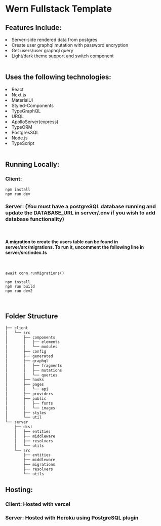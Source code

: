<h1>Wern Fullstack Template</h1>
<h2>Features Include:</h2>
<li>Server-side rendered data from postgres</li>
<li>Create user graphql mutation with password encryption</li>
<li>Get users/user graphql query</li>
<li>Light/dark theme support and switch component</li>
<br>

<h2>Uses the following technologies:</h2>
<li>React</li>
<li>Next.js</li>
<li>MaterialUI</li>
<li>Styled-Components</li>
<li>TypeGraphQL</li>
<li>URQL</li>
<li>ApolloServer(express)</li>
<li>TypeORM</li>
<li>PostgresSQL</li>
<li>Node.js</li>
<li>TypeScript</li>
<br>

<h2>Running Locally:</h2>
<h3><b>Client:</b></h3>

```
npm install
npm run dev
```

</pre>
<h3><b>Server:</b> (You must have a postgreSQL database running and update the DATABASE_URL in server/.env if you wish to add database functionality)
</h3>
<br>
<h4>A migration to create the users table can be found in server/src/migrations. To run it, uncomment the following line in server/src/index.ts</h4>

<br>

```
await conn.runMigrations()
```

```
npm install
npm run build
npm run dev2
```

<br>

<h2>Folder Structure</h2>

```bash
├── client
│   └── src
│       ├── components
│       │   ├── elements
│       │   └── modules
│       ├── config
│       ├── generated
│       ├── graphql
│       │   ├── fragments
│       │   ├── mutations
│       │   └── queries
│       ├── hooks
│       ├── pages
│       │   └── api
│       ├── providers
│       ├── public
│       │   ├── fonts
│       │   └── images
│       ├── styles
│       └── util
└── server
    ├── dist
    │   ├── entities
    │   ├── middleware
    │   ├── resolvers
    │   └── utils
    └── src
        ├── entities
        ├── middleware
        ├── migrations
        ├── resolvers
        └── utils
```

<h2>Hosting:</h2>
<h3>Client</b>: Hosted with vercel</h3>
<h3>Server: Hosted with Heroku using PostgreSQL plugin</h3>
